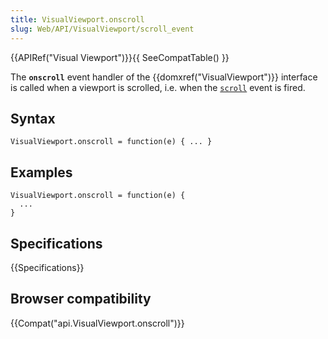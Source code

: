 ```yaml
---
title: VisualViewport.onscroll
slug: Web/API/VisualViewport/scroll_event
---
```

{{APIRef("Visual Viewport")}}{{ SeeCompatTable() }}

The **`onscroll`** event handler of the {{domxref("VisualViewport")}} interface is called when a viewport is scrolled, i.e. when the [`scroll`](/zh-CN/docs/Web/API/VisualViewport/scroll_event) event is fired.

## Syntax

```plain
VisualViewport.onscroll = function(e) { ... }
```

## Examples

```plain
VisualViewport.onscroll = function(e) {
  ...
}
```

## Specifications

{{Specifications}}

## Browser compatibility

{{Compat("api.VisualViewport.onscroll")}}
